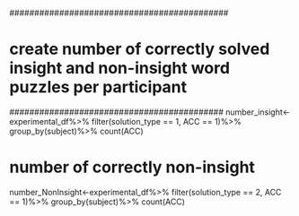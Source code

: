 ############################################
# create number of correctly solved insight and non-insight word puzzles per participant 
###########################################
number_insight<-experimental_df%>%
  filter(solution_type == 1, ACC == 1)%>%
  group_by(subject)%>%
  count(ACC)

# number of correctly non-insight
number_NonInsight<-experimental_df%>%
  filter(solution_type == 2, ACC == 1)%>%
  group_by(subject)%>%
  count(ACC)
